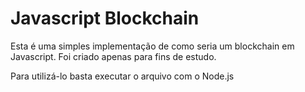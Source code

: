 # Javascript Blockchain

Esta é uma simples implementação de como seria um blockchain em Javascript. Foi criado apenas para fins de estudo.

Para utilizá-lo basta executar o arquivo com o Node.js
